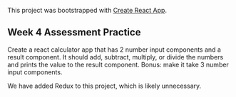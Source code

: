 This project was bootstrapped with [Create React App](https://github.com/facebookincubator/create-react-app).

## Week 4 Assessment Practice

Create a react calculator app that has 2 number input components and a result component. It should add, subtract, multiply, or divide the numbers and prints the value to the result component. Bonus: make it take 3 number input components.

We have added Redux to this project, which is likely unnecessary.